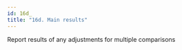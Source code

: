 ```yaml
---
id: 16d_
title: "16d. Main results"
---
```

Report results of any adjustments for multiple comparisons